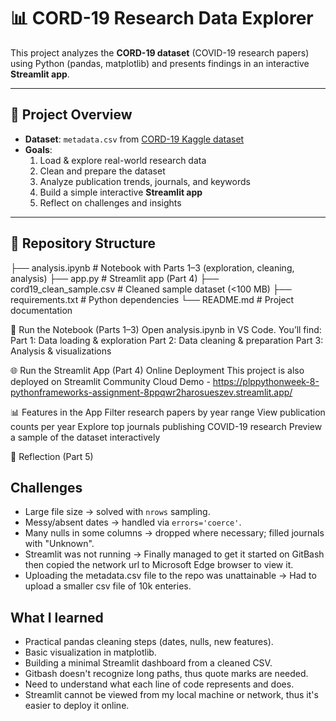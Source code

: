 # 📊 CORD-19 Research Data Explorer

This project analyzes the **CORD-19 dataset** (COVID-19 research papers) using Python (pandas, matplotlib) and presents findings in an interactive **Streamlit app**.

---

## 🚀 Project Overview
- **Dataset**: `metadata.csv` from [CORD-19 Kaggle dataset](https://www.kaggle.com/allen-institute-for-ai/CORD-19-research-challenge)  
- **Goals**:
  1. Load & explore real-world research data
  2. Clean and prepare the dataset
  3. Analyze publication trends, journals, and keywords
  4. Build a simple interactive **Streamlit app**
  5. Reflect on challenges and insights  

---

## 📂 Repository Structure
├── analysis.ipynb # Notebook with Parts 1–3 (exploration, cleaning, analysis)
├── app.py # Streamlit app (Part 4)
├── cord19_clean_sample.csv # Cleaned sample dataset (<100 MB)
├── requirements.txt # Python dependencies
└── README.md # Project documentation

📒 Run the Notebook (Parts 1–3)
Open analysis.ipynb in VS Code.
You’ll find:
Part 1: Data loading & exploration
Part 2: Data cleaning & preparation
Part 3: Analysis & visualizations

🌐 Run the Streamlit App (Part 4)
Online Deployment
This project is also deployed on Streamlit Community Cloud
Demo - https://plppythonweek-8-pythonframeworks-assignment-8ppqwr2harosueszev.streamlit.app/


📊 Features in the App
Filter research papers by year range
View publication counts per year
Explore top journals publishing COVID-19 research
Preview a sample of the dataset interactively

📝 Reflection (Part 5)
## Challenges
- Large file size → solved with `nrows` sampling.
- Messy/absent dates → handled via `errors='coerce'`.
- Many nulls in some columns → dropped where necessary; filled journals with "Unknown".
- Streamlit was not running -> Finally managed to get it started on GitBash then copied the network url to Microsoft Edge browser to view it.
- Uploading the metadata.csv file to the repo was unattainable -> Had to upload a smaller csv file of 10k enteries.

## What I learned
- Practical pandas cleaning steps (dates, nulls, new features).
- Basic visualization in matplotlib.
- Building a minimal Streamlit dashboard from a cleaned CSV.
- Gitbash doesn't recognize long paths, thus quote marks are needed.
- Need to understand what each line of code represents and does.
- Streamlit cannot be viewed from my local machine or network, thus it's easier to deploy it online. 
